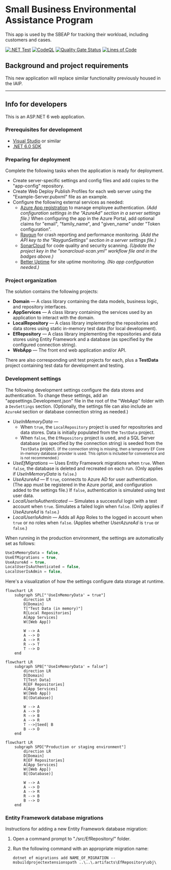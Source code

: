 # Small Business Environmental Assistance Program

This app is used by the SBEAP for tracking their workload, including customers and cases.

[![.NET Test](https://github.com/gaepdit/sbeap/actions/workflows/dotnet-test.yml/badge.svg)](https://github.com/gaepdit/sbeap/actions/workflows/dotnet-test.yml)
[![CodeQL](https://github.com/gaepdit/sbeap/actions/workflows/codeql-analysis.yml/badge.svg)](https://github.com/gaepdit/sbeap/actions/workflows/codeql-analysis.yml)
[![Quality Gate Status](https://sonarcloud.io/api/project_badges/measure?project=gaepdit_sbeap&metric=alert_status)](https://sonarcloud.io/summary/new_code?id=gaepdit_sbeap)
[![Lines of Code](https://sonarcloud.io/api/project_badges/measure?project=gaepdit_sbeap&metric=ncloc)](https://sonarcloud.io/summary/new_code?id=gaepdit_sbeap)

## Background and project requirements

This new application will replace similar functionality previously housed in the IAIP.

---

## Info for developers

This is an ASP.NET 6 web application.

### Prerequisites for development

+ [Visual Studio](https://www.visualstudio.com/vs/) or similar
+ [.NET 6.0 SDK](https://dotnet.microsoft.com/download)

### Preparing for deployment

Complete the following tasks when the application is ready for deployment.

* Create server-specific settings and config files and add copies to the "app-config" repository.
* Create Web Deploy Publish Profiles for each web server using the "Example-Server.pubxml" file as an example.
* Configure the following external services as needed:
    - [Azure App registration](https://portal.azure.com/#view/Microsoft_AAD_RegisteredApps/ApplicationsListBlade) to manage employee authentication. *(Add configuration settings in the "AzureAd" section in a server settings file.)*
      When configuring the app in the Azure Portal, add optional claims for "email", "family_name", and "given_name" under "Token configuration".
    - [Raygun](https://app.raygun.com/) for crash reporting and performance monitoring. *(Add the API key to the "RaygunSettings" section in a server settings file.)*
    - [SonarCloud](https://sonarcloud.io/projects) for code quality and security scanning. *(Update the project key in the "sonarcloud-scan.yml" workflow file and in the badges above.)*
    - [Better Uptime](https://betterstack.com/better-uptime) for site uptime monitoring. *(No app configuration needed.)*

### Project organization

The solution contains the following projects:

* **Domain** — A class library containing the data models, business logic, and repository interfaces.
* **AppServices** — A class library containing the services used by an application to interact with the domain.
* **LocalRepository** — A class library implementing the repositories and data stores using static in-memory test data (for local development).
* **EfRepository** — A class library implementing the repositories and data stores using Entity Framework and a database (as specified by the configured connection string).
* **WebApp** — The front end web application and/or API.

There are also corresponding unit test projects for each, plus a **TestData** project containing test data for development and testing.

### Development settings

The following development settings configure the data stores and authentication. To change these settings, add an "appsettings.Development.json" file in the root of the "WebApp" folder with a `DevSettings` section. (Optionally, the settings file can also include an `AzureAd` section or database connection string as needed.)

- *UseInMemoryData* — 
    - When `true`, the `LocalRepository` project is used for repositories and data stores. Data is initially populated from the `TestData` project. 
    - When `false`, the `EfRepository` project is used, and a SQL Server database (as specified by the connection string) is seeded from the `TestData` project. <small>(If the connection string is missing, then a temporary EF Core in-memory database provider is used. This option is included for convenience and is not recommended.)</small>
- *UseEfMigrations* — Uses Entity Framework migrations when `true`. When `false`, the database is deleted and recreated on each run. (Only applies if *UseInMemoryData* is `false`.)
- *UseAzureAd* — If `true`, connects to Azure AD for user authentication. (The app must be registered in the Azure portal, and configuration added to the settings file.) If `false`, authentication is simulated using test user data.
- *LocalUserIsAuthenticated* — Simulates a successful login with a test account when `true`. Simulates a failed login when `false`. (Only applies if *UseAzureAd* is `false`.)
- *LocalUserIsAdmin* — Adds all App Roles to the logged in account when `true` or no roles when `false`. (Applies whether *UserAzureAd* is `true` or `false`.)

When running in the production environment, the settings are automatically set as follows:

```csharp
UseInMemoryData = false,
UseEfMigrations = true,
UseAzureAd = true,
LocalUserIsAuthenticated = false,
LocalUserIsAdmin = false,
```

Here's a visualization of how the settings configure data storage at runtime.

```mermaid
flowchart LR
    subgraph SPL["'UseInMemoryData' = true"]
        direction LR
        D[Domain]
        T["Test Data (in memory)"]
        R[Local Repositories]
        A[App Services]
        W([Web App])

        W --> A
        A --> D
        A --> R
        R --> T
        T --> D
    end
```

```mermaid
flowchart LR
    subgraph SPB["'UseInMemoryData' = false"]
        direction LR
        D[Domain]
        T[Test Data]
        R[EF Repositories]
        A[App Services]
        W([Web App])
        B[(Database)]

        W --> A
        A --> D
        R --> B
        A --> R
        T -->|Seed| B
        B --> D
    end
```

```mermaid
flowchart LR
    subgraph SPD["Production or staging environment"]
        direction LR
        D[Domain]
        R[EF Repositories]
        A[App Services]
        W([Web App])
        B[(Database)]

        W --> A
        A --> D
        A --> R
        R --> B
        B --> D
    end
```

### Entity Framework database migrations

Instructions for adding a new Entity Framework database migration:

1. Open a command prompt to "./src/EfRepository/" folder.

2. Run the following command with an appropriate migration name:

   `dotnet ef migrations add NAME_OF_MIGRATION --msbuildprojectextensionspath ..\..\.artifacts\EfRepository\obj\`
